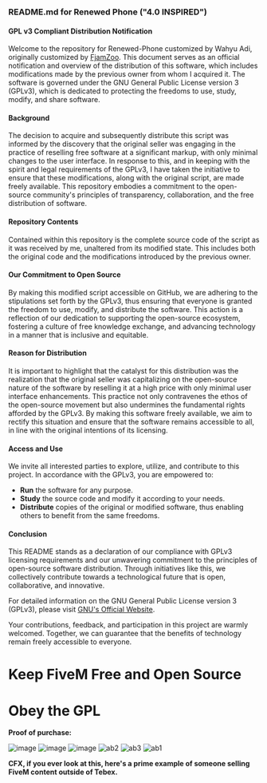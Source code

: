 ### README.md for Renewed Phone ("4.0 INSPIRED")

#### GPL v3 Compliant Distribution Notification

Welcome to the repository for Renewed-Phone customized by Wahyu Adi, originally customized by [FjamZoo](https://github.com/Renewed-Scripts/qb-phone). This document serves as an official notification and overview of the distribution of this software, which includes modifications made by the previous owner from whom I acquired it. The software is governed under the GNU General Public License version 3 (GPLv3), which is dedicated to protecting the freedoms to use, study, modify, and share software.

#### Background

The decision to acquire and subsequently distribute this script was informed by the discovery that the original seller was engaging in the practice of reselling free software at a significant markup, with only minimal changes to the user interface. In response to this, and in keeping with the spirit and legal requirements of the GPLv3, I have taken the initiative to ensure that these modifications, along with the original script, are made freely available. This repository embodies a commitment to the open-source community's principles of transparency, collaboration, and the free distribution of software.

#### Repository Contents

Contained within this repository is the complete source code of the script as it was received by me, unaltered from its modified state. This includes both the original code and the modifications introduced by the previous owner.

#### Our Commitment to Open Source

By making this modified script accessible on GitHub, we are adhering to the stipulations set forth by the GPLv3, thus ensuring that everyone is granted the freedom to use, modify, and distribute the software. This action is a reflection of our dedication to supporting the open-source ecosystem, fostering a culture of free knowledge exchange, and advancing technology in a manner that is inclusive and equitable.

#### Reason for Distribution

It is important to highlight that the catalyst for this distribution was the realization that the original seller was capitalizing on the open-source nature of the software by reselling it at a high price with only minimal user interface enhancements. This practice not only contravenes the ethos of the open-source movement but also undermines the fundamental rights afforded by the GPLv3. By making this software freely available, we aim to rectify this situation and ensure that the software remains accessible to all, in line with the original intentions of its licensing.

#### Access and Use

We invite all interested parties to explore, utilize, and contribute to this project. In accordance with the GPLv3, you are empowered to:

- **Run** the software for any purpose.
- **Study** the source code and modify it according to your needs.
- **Distribute** copies of the original or modified software, thus enabling others to benefit from the same freedoms.

#### Conclusion

This README stands as a declaration of our compliance with GPLv3 licensing requirements and our unwavering commitment to the principles of open-source software distribution. Through initiatives like this, we collectively contribute towards a technological future that is open, collaborative, and innovative.

For detailed information on the GNU General Public License version 3 (GPLv3), please visit [GNU's Official Website](https://www.gnu.org/licenses/gpl-3.0.en.html).

Your contributions, feedback, and participation in this project are warmly welcomed. Together, we can guarantee that the benefits of technology remain freely accessible to everyone.

# Keep FiveM Free and Open Source
# Obey the GPL

**Proof of purchase:**

![image](https://github.com/jnccloud/Renewed-Phone-Wahyu-Abi/assets/58707473/7229b745-b945-4e30-9745-b391e2c8b9d2)
![image](https://github.com/jnccloud/Renewed-Phone-Wahyu-Abi/assets/58707473/a60ae863-fb31-48e2-bda8-98d8407f90c3)
![image](https://github.com/jnccloud/Renewed-Phone-Wahyu-Abi/assets/58707473/ca81545f-2b3f-487a-837b-d7f5677c9d00)
![ab2](https://github.com/jnccloud/Renewed-Phone-Wahyu-Abi/assets/58707473/f9a7c7cb-5c89-42a1-8708-24c1277fc686)
![ab3](https://github.com/jnccloud/Renewed-Phone-Wahyu-Abi/assets/58707473/9cdbef1e-1474-46db-92c4-60fef3dd87e4)
![ab1](https://github.com/jnccloud/Renewed-Phone-Wahyu-Abi/assets/58707473/520b6179-aba5-4039-a7b6-69eb70696983)


**CFX, if you ever look at this, here's a prime example of someone selling FiveM content outside of Tebex.**
